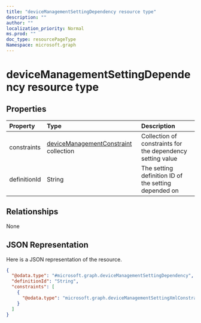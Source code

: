 ```yaml
---
title: "deviceManagementSettingDependency resource type"
description: ""
author: ""
localization_priority: Normal
ms.prod: ""
doc_type: resourcePageType
Namespace: microsoft.graph
---
```



# deviceManagementSettingDependency resource type



## Properties
|Property|Type|Description|
|:---|:---|:---|
|constraints|[deviceManagementConstraint](../resources/deviceManagementConstraint.md) collection|Collection of constraints for the dependency setting value|
|definitionId|String|The setting definition ID of the setting depended on|

## Relationships
None

## JSON Representation
Here is a JSON representation of the resource.
<!-- {
  "blockType": "resource",
  "@odata.type": "microsoft.graph.deviceManagementSettingDependency"
}
-->
``` json
{
  "@odata.type": "#microsoft.graph.deviceManagementSettingDependency",
  "definitionId": "String",
  "constraints": [
    {
      "@odata.type": "microsoft.graph.deviceManagementSettingXmlConstraint"
    }
  ]
}
```

